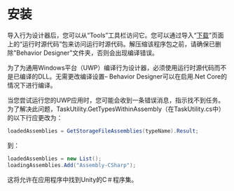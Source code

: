 # 安装
导入行为设计器后，您可以从“Tools”工具栏访问它。您可以通过导入“[下载](https://opsive.com/downloads/?pid=803)”页面上的“运行时源代码”包来访问运行时源代码。解压缩该程序包之前，请确保已删除"Behavior Designer"文件夹，否则会出现编译错误。

为了为通用Windows平台（UWP）编译行为设计器，必须使用运行时源代码而不是已编译的DLL。无需更改编译设置– Behavior Designer可以在启用.Net Core的情况下进行编译。

当您尝试运行您的UWP应用时，您可能会收到一条错误消息，指示找不到任务。为了解决此问题，TaskUtility.GetTypesWithinAssembly（在TaskUtility.cs中）的以下行应更改为：

```csharp
loadedAssemblies = GetStorageFileAssemblies(typeName).Result;
```

到：
```csharp
loadedAssemblies = new List(); 
loadingAssemblies.Add("Assembly-CSharp");
```
这将允许在应用程序中找到Unity的C＃程序集。

<!--stackedit_data:
eyJoaXN0b3J5IjpbLTEzMDg1MTc3MjksLTMzNjg0NDY0MV19
-->